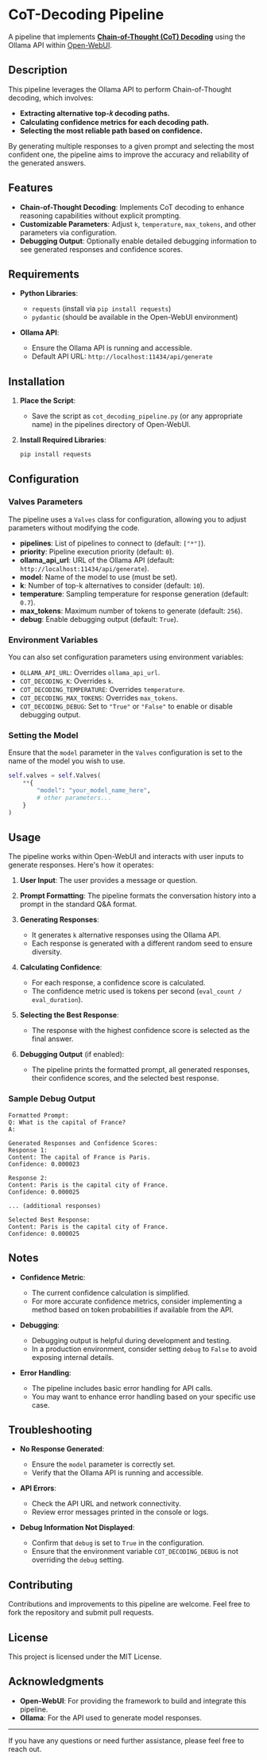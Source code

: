 
# CoT-Decoding Pipeline

A pipeline that implements **[Chain-of-Thought (CoT) Decoding](https://arxiv.org/abs/2402.10200)** using the Ollama API within [Open-WebUI](https://github.com/open-webui/open-webui).

## Description

This pipeline leverages the Ollama API to perform Chain-of-Thought decoding, which involves:

- **Extracting alternative top-𝑘 decoding paths.**
- **Calculating confidence metrics for each decoding path.**
- **Selecting the most reliable path based on confidence.**

By generating multiple responses to a given prompt and selecting the most confident one, the pipeline aims to improve the accuracy and reliability of the generated answers.

## Features

- **Chain-of-Thought Decoding**: Implements CoT decoding to enhance reasoning capabilities without explicit prompting.
- **Customizable Parameters**: Adjust `k`, `temperature`, `max_tokens`, and other parameters via configuration.
- **Debugging Output**: Optionally enable detailed debugging information to see generated responses and confidence scores.

## Requirements

- **Python Libraries**:
  - `requests` (install via `pip install requests`)
  - `pydantic` (should be available in the Open-WebUI environment)

- **Ollama API**:
  - Ensure the Ollama API is running and accessible.
  - Default API URL: `http://localhost:11434/api/generate`

## Installation

1. **Place the Script**:

   - Save the script as `cot_decoding_pipeline.py` (or any appropriate name) in the pipelines directory of Open-WebUI.

2. **Install Required Libraries**:

   ```bash
   pip install requests
   ```

## Configuration

### Valves Parameters

The pipeline uses a `Valves` class for configuration, allowing you to adjust parameters without modifying the code.

- **pipelines**: List of pipelines to connect to (default: `["*"]`).
- **priority**: Pipeline execution priority (default: `0`).
- **ollama_api_url**: URL of the Ollama API (default: `http://localhost:11434/api/generate`).
- **model**: Name of the model to use (must be set).
- **k**: Number of top-k alternatives to consider (default: `10`).
- **temperature**: Sampling temperature for response generation (default: `0.7`).
- **max_tokens**: Maximum number of tokens to generate (default: `256`).
- **debug**: Enable debugging output (default: `True`).

### Environment Variables

You can also set configuration parameters using environment variables:

- `OLLAMA_API_URL`: Overrides `ollama_api_url`.
- `COT_DECODING_K`: Overrides `k`.
- `COT_DECODING_TEMPERATURE`: Overrides `temperature`.
- `COT_DECODING_MAX_TOKENS`: Overrides `max_tokens`.
- `COT_DECODING_DEBUG`: Set to `"True"` or `"False"` to enable or disable debugging output.

### Setting the Model

Ensure that the `model` parameter in the `Valves` configuration is set to the name of the model you wish to use.

```python
self.valves = self.Valves(
    **{
        "model": "your_model_name_here",
        # other parameters...
    }
)
```

## Usage

The pipeline works within Open-WebUI and interacts with user inputs to generate responses. Here's how it operates:

1. **User Input**: The user provides a message or question.

2. **Prompt Formatting**: The pipeline formats the conversation history into a prompt in the standard Q&A format.

3. **Generating Responses**:

   - It generates `k` alternative responses using the Ollama API.
   - Each response is generated with a different random seed to ensure diversity.

4. **Calculating Confidence**:

   - For each response, a confidence score is calculated.
   - The confidence metric used is tokens per second (`eval_count / eval_duration`).

5. **Selecting the Best Response**:

   - The response with the highest confidence score is selected as the final answer.

6. **Debugging Output** (if enabled):

   - The pipeline prints the formatted prompt, all generated responses, their confidence scores, and the selected best response.

### Sample Debug Output

```
Formatted Prompt:
Q: What is the capital of France?
A:

Generated Responses and Confidence Scores:
Response 1:
Content: The capital of France is Paris.
Confidence: 0.000023

Response 2:
Content: Paris is the capital city of France.
Confidence: 0.000025

... (additional responses)

Selected Best Response:
Content: Paris is the capital city of France.
Confidence: 0.000025
```

## Notes

- **Confidence Metric**:

  - The current confidence calculation is simplified.
  - For more accurate confidence metrics, consider implementing a method based on token probabilities if available from the API.

- **Debugging**:

  - Debugging output is helpful during development and testing.
  - In a production environment, consider setting `debug` to `False` to avoid exposing internal details.

- **Error Handling**:

  - The pipeline includes basic error handling for API calls.
  - You may want to enhance error handling based on your specific use case.

## Troubleshooting

- **No Response Generated**:

  - Ensure the `model` parameter is correctly set.
  - Verify that the Ollama API is running and accessible.

- **API Errors**:

  - Check the API URL and network connectivity.
  - Review error messages printed in the console or logs.

- **Debug Information Not Displayed**:

  - Confirm that `debug` is set to `True` in the configuration.
  - Ensure that the environment variable `COT_DECODING_DEBUG` is not overriding the `debug` setting.

## Contributing

Contributions and improvements to this pipeline are welcome. Feel free to fork the repository and submit pull requests.

## License

This project is licensed under the MIT License.

## Acknowledgments

- **Open-WebUI**: For providing the framework to build and integrate this pipeline.
- **Ollama**: For the API used to generate model responses.

---

If you have any questions or need further assistance, please feel free to reach out.
